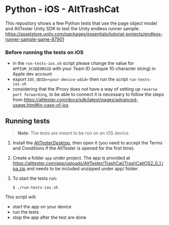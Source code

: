 # Python - iOS - AltTrashCat

This repository shows a few Python tests that use the page object model and AltTester Unity SDK to test the Unity endless runner sample:
https://assetstore.unity.com/packages/essentials/tutorial-projects/endless-runner-sample-game-87901

### Before running the tests on iOS
- in the `run-tests-ios.sh` script please change the value for `APPIUM_XCODEORGID` with your Team ID (uniquie 10-character string) in Apple dev account
- export `IOS_UDID=<your-device-udid>` then run the script `run-tests-ios.sh`
- considering that the IProxy does not have a way of setting up `reverse port forwarding`, to be able to connect it is necessary to follow the steps from https://alttester.com/docs/sdk/latest/pages/advanced-usage.html#in-case-of-ios 

## Running tests

> **Note**: The tests are meant to be run on an iOS device.

1. Install the [AltTesterDesktop](https://alttester.com/alttester/#pricing), then open it (you need to accept the Terms and Conditions if the AltTester is opened for the first time).
2.  Create a folder `app` under project. The app is provided at https://alttester.com/app/uploads/AltTester/TrashCat/TrashCatiOS2_0_1.ipa.zip and needs to be included unzipped under app/ folder.
3. To start the tests run:

    ```
    $ ./run-tests-ios.sh
    ```

This script will:

- start the app on your device
- run the tests
- stop the app after the test are done
